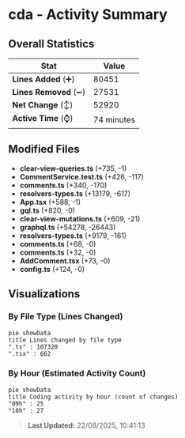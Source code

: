 # cda - Activity Summary 

## Overall Statistics

| Stat                   | Value                                                             |
| ---------------------- | ----------------------------------------------------------------- |
| **Lines Added** (➕)   | 80451                                          |
| **Lines Removed** (➖) | 27531                                        |
| **Net Change** (↕)    | 52920                |
| **Active Time** (⌚)   | 74 minutes |


## Modified Files
- **clear-view-queries.ts** (+735, -1)
- **CommentService.test.ts** (+426, -117)
- **comments.ts** (+340, -170)
- **resolvers-types.ts** (+13179, -617)
- **App.tsx** (+588, -1)
- **gql.ts** (+820, -0)
- **clear-view-mutations.ts** (+609, -21)
- **graphql.ts** (+54278, -26443)
- **resolvers-types.ts** (+9179, -161)
- **comments.ts** (+68, -0)
- **comments.ts** (+32, -0)
- **AddComment.tsx** (+73, -0)
- **config.ts** (+124, -0)

## Visualizations

### By File Type (Lines Changed)

```mermaid
pie showData
title Lines changed by file type
".ts" : 107320
".tsx" : 662
```

### By Hour (Estimated Activity Count)

```mermaid
pie showData
title Coding activity by hour (count of changes)
"09h" : 25
"10h" : 27
```


> **Last Updated:** 22/08/2025, 10:41:13